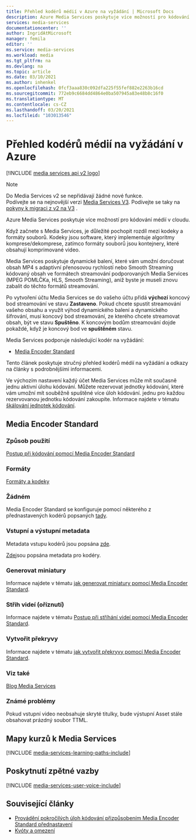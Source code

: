 ```yaml
---
title: Přehled kodérů médií v Azure na vyžádání | Microsoft Docs
description: Azure Media Services poskytuje více možností pro kódování médií v cloudu. Tento článek obsahuje přehled kodérů médií na vyžádání v Azure.
services: media-services
documentationcenter: ''
author: IngridAtMicrosoft
manager: femila
editor: ''
ms.service: media-services
ms.workload: media
ms.tgt_pltfrm: na
ms.devlang: na
ms.topic: article
ms.date: 03/10/2021
ms.author: inhenkel
ms.openlocfilehash: 0fcf3aaa830c092dfa225f55fef882e2263b16cd
ms.sourcegitcommit: 772eb9c6684dd4864e0ba507945a83e48b8c16f0
ms.translationtype: MT
ms.contentlocale: cs-CZ
ms.lasthandoff: 03/20/2021
ms.locfileid: "103013546"
---
```

# <a name="overview-of-azure-on-demand-media-encoders"></a>Přehled kodérů médií na vyžádání v Azure

[!INCLUDE [media services api v2 logo](./includes/v2-hr.md)]

> [!NOTE]
> Do Media Services v2 se nepřidávají žádné nové funkce. <br/>Podívejte se na nejnovější verzi [Media Services V3](../latest/index.yml). Podívejte se taky na [pokyny k migraci z v2 na V3](../latest/migrate-v-2-v-3-migration-introduction.md) .

Azure Media Services poskytuje více možností pro kódování médií v cloudu.

Když začnete s Media Services, je důležité pochopit rozdíl mezi kodeky a formáty souborů.
Kodeky jsou software, který implementuje algoritmy komprese/dekomprese, zatímco formáty souborů jsou kontejnery, které obsahují komprimované video.

Media Services poskytuje dynamické balení, které vám umožní doručovat obsah MP4 s adaptivní přenosovou rychlostí nebo Smooth Streaming kódovaný obsah ve formátech streamování podporovaných Media Services (MPEG POMLČKa, HLS, Smooth Streaming), aniž byste je museli znovu zabalit do těchto formátů streamování.

Po vytvoření účtu Media Services se do vašeho účtu přidá **výchozí** koncový bod streamování ve stavu **Zastaveno**. Pokud chcete spustit streamování vašeho obsahu a využít výhod dynamického balení a dynamického šifrování, musí koncový bod streamování, ze kterého chcete streamovat obsah, být ve stavu **Spuštěno**. K koncovým bodům streamování dojde pokaždé, když je koncový bod ve **spuštěném** stavu.

Media Services podporuje následující kodér na vyžádání:

* [Media Encoder Standard](media-services-encode-asset.md#media-encoder-standard)

Tento článek poskytuje stručný přehled kodérů médií na vyžádání a odkazy na články s podrobnějšími informacemi.

Ve výchozím nastavení každý účet Media Services může mít současně jednu aktivní úlohu kódování. Můžete rezervovat jednotky kódování, které vám umožní mít souběžně spuštěné více úloh kódování. jednu pro každou rezervovanou jednotku kódování zakoupíte. Informace najdete v tématu [škálování jednotek kódování](media-services-scale-media-processing-overview.md).

## <a name="media-encoder-standard"></a>Media Encoder Standard

### <a name="how-to-use"></a>Způsob použití
[Postup při kódování pomocí Media Encoder Standard](media-services-dotnet-encode-with-media-encoder-standard.md)

### <a name="formats"></a>Formáty
[Formáty a kodeky](media-services-media-encoder-standard-formats.md)

### <a name="presets"></a>Žádném
Media Encoder Standard se konfiguruje pomocí některého z přednastavených kodérů popsaných [tady](./media-services-mes-presets-overview.md).

### <a name="input-and-output-metadata"></a>Vstupní a výstupní metadata
Metadata vstupu kodérů jsou popsána [zde](media-services-input-metadata-schema.md).

[Zde](media-services-output-metadata-schema.md)jsou popsána metadata pro kodéry.

### <a name="generate-thumbnails"></a>Generovat miniatury
Informace najdete v tématu [jak generovat miniatury pomocí Media Encoder Standard](media-services-advanced-encoding-with-mes.md).

### <a name="trim-videos-clipping"></a>Střih videí (oříznutí)
Informace najdete v tématu [Postup při stříhání videí pomocí Media Encoder Standard](media-services-advanced-encoding-with-mes.md#trim_video).

### <a name="create-overlays"></a>Vytvořit překryvy
Informace najdete v tématu [jak vytvořit překryvy pomocí Media Encoder Standard](media-services-advanced-encoding-with-mes.md#overlay).

### <a name="see-also"></a>Viz také
[Blog Media Services](https://azure.microsoft.com/blog/2015/07/16/announcing-the-general-availability-of-media-encoder-standard/)

### <a name="known-issues"></a>Známé problémy
Pokud vstupní video neobsahuje skryté titulky, bude výstupní Asset stále obsahovat prázdný soubor TTML.

## <a name="media-services-learning-paths"></a>Mapy kurzů k Media Services
[!INCLUDE [media-services-learning-paths-include](../../../includes/media-services-learning-paths-include.md)]

## <a name="provide-feedback"></a>Poskytnutí zpětné vazby
[!INCLUDE [media-services-user-voice-include](../../../includes/media-services-user-voice-include.md)]

## <a name="related-articles"></a>Související články
* [Provádění pokročilých úloh kódování přizpůsobením Media Encoder Standard přednastavení](media-services-custom-mes-presets-with-dotnet.md)
* [Kvóty a omezení](media-services-quotas-and-limitations.md)

<!--Reference links in article-->
[1]: https://azure.microsoft.com/pricing/details/media-services/